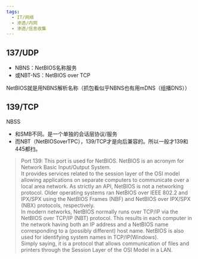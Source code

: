 ```yaml
---
tags:
  - IT/网络
  - 渗透/内网
  - 渗透/信息收集
---
```



## 137/UDP

- NBNS：NetBIOS名称服务
- 或NBT-NS：NetBIOS over TCP

NetBIOS就是用NBNS解析名称（抓包看似乎NBNS也有用mDNS（组播DNS））




## 139/TCP

NBSS

- 和SMB不同。是一个单独的会话层协议/服务
- 而NBT（NetBIOSoverTPC），139/TCP才是向后兼容的。所以一般才139和445都扫。

> Port 139: This port is used for NetBIOS. NetBIOS is an acronym for Network Basic Input/Output System.  
> It provides services related to the session layer of the OSI model allowing applications on separate computers to communicate over a local area network. As strictly an API, NetBIOS is not a networking protocol. Older operating systems ran NetBIOS over IEEE 802.2 and IPX/SPX using the NetBIOS Frames (NBF) and NetBIOS over IPX/SPX (NBX) protocols, respectively.  
> In modern networks, NetBIOS normally runs over TCP/IP via the NetBIOS over TCP/IP (NBT) protocol. This results in each computer in the network having both an IP address and a NetBIOS name corresponding to a (possibly different) host name. NetBIOS is also used for identifying system names in TCP/IP(Windows).  
> Simply saying, it is a protocol that allows communication of files and printers through the Session Layer of the OSI Model in a LAN.
